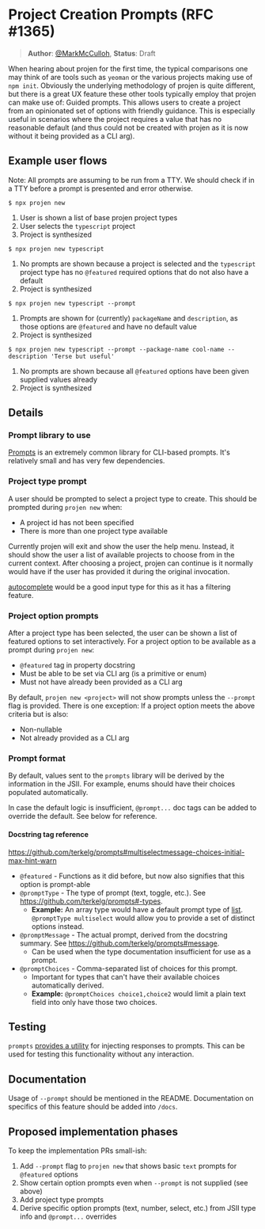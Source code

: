 # Project Creation Prompts (RFC #1365)

> **Author**: [@MarkMcCulloh](https://github.com/MarkMcCulloh), **Status**: Draft

When hearing about projen for the first time, the typical comparisons one may think of are tools such as `yeoman` or the various projects making use of `npm init`.
Obviously the underlying methodology of projen is quite different, but there is a great UX feature these other tools typically employ that projen can make use of: Guided prompts. This allows users to create a project from an opinionated set of options with friendly guidance. This is especially useful in scenarios where the project requires a value that has no reasonable default (and thus could not be created with projen as it is now without it being provided as a CLI arg).

## Example user flows

Note: All prompts are assuming to be run from a TTY. We should check if in a TTY before a prompt is presented and error otherwise.

`$ npx projen new`
1. User is shown a list of base projen project types
1. User selects the `typescript` project
1. Project is synthesized

`$ npx projen new typescript`
1. No prompts are shown because a project is selected and the `typescript` project type has no `@featured` required options that do not also have a default
1. Project is synthesized

`$ npx projen new typescript --prompt`
1. Prompts are shown for (currently) `packageName` and `description`, as those options are `@featured` and have no default value
1. Project is synthesized

`$ npx projen new typescript --prompt --package-name cool-name --description 'Terse but useful'`
1. No prompts are shown because all `@featured` options have been given supplied values already
1. Project is synthesized

## Details

### Prompt library to use

[Prompts](https://github.com/terkelg/prompts) is an extremely common library for CLI-based prompts. It's relatively small and has very few dependencies.

### Project type prompt

A user should be prompted to select a project type to create. This should be prompted during `projen new` when:

- A project id has not been specified
- There is more than one project type available

Currently projen will exit and show the user the help menu. Instead, it should show the user a list of available projects to choose from in the current context. After choosing a project, projen can continue is it normally would have if the user has provided it during the original invocation.

[autocomplete](https://github.com/terkelg/prompts#autocompletemessage-choices-initial-suggest-limit-style) would be a good input type for this as it has a filtering feature.

### Project option prompts

After a project type has been selected, the user can be shown a list of featured options to set interactively. For a project option to be available as a prompt during `projen new`:

- `@featured` tag in property docstring
- Must be able to be set via CLI arg (is a primitive or enum)
- Must not have already been provided as a CLI arg

By default, `projen new <project>` will not show prompts unless the `--prompt` flag is provided.
There is one exception: If a project option meets the above criteria but is also:

- Non-nullable
- Not already provided as a CLI arg

### Prompt format

By default, values sent to the `prompts` library will be derived by the information in the JSII. For example, enums should have their choices populated automatically.

In case the default logic is insufficient,  `@prompt...` doc tags can be added to override the default. See below for reference.

#### Docstring tag reference

<https://github.com/terkelg/prompts#multiselectmessage-choices-initial-max-hint-warn>

- `@featured` - Functions as it did before, but now also signifies that this option is prompt-able
- `@promptType` - The type of prompt (text, toggle, etc.). See <https://github.com/terkelg/prompts#-types>.
  - **Example:** An array type would have a default prompt type of [list](https://github.com/terkelg/prompts#listmessage-initial).  
  `@promptType multiselect` would allow you to provide a set of distinct options instead.
- `@promptMessage` - The actual prompt, derived from the docstring summary. See <https://github.com/terkelg/prompts#message>.
  - Can be used when the type documentation insufficient for use as a prompt.
- `@promptChoices` - Comma-separated list of choices for this prompt.
  - Important for types that can't have their available choices automatically derived.  
  - **Example:** `@promptChoices choice1,choice2` would limit a plain text field into only have those two choices.

## Testing

`prompts` [provides a utility](https://github.com/terkelg/prompts#injectvalues) for injecting responses to prompts. This can be used for testing this functionality without any interaction.

## Documentation

Usage of `--prompt` should be mentioned in the README. Documentation on specifics of this feature should be added into `/docs`.

## Proposed implementation phases

To keep the implementation PRs small-ish:

1. Add `--prompt` flag to `projen new` that shows basic `text` prompts for `@featured` options
1. Show certain option prompts even when `--prompt` is not supplied (see above)
1. Add project type prompts
1. Derive specific option prompts (text, number, select, etc.) from JSII type info and `@prompt...` overrides
